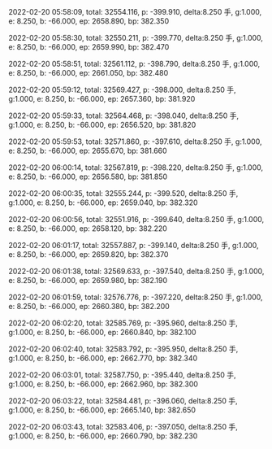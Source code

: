 2022-02-20 05:58:09, total: 32554.116, p: -399.910, delta:8.250 手, g:1.000, e: 8.250, b: -66.000, ep: 2658.890, bp: 382.350

2022-02-20 05:58:30, total: 32550.211, p: -399.770, delta:8.250 手, g:1.000, e: 8.250, b: -66.000, ep: 2659.990, bp: 382.470

2022-02-20 05:58:51, total: 32561.112, p: -398.790, delta:8.250 手, g:1.000, e: 8.250, b: -66.000, ep: 2661.050, bp: 382.480

2022-02-20 05:59:12, total: 32569.427, p: -398.000, delta:8.250 手, g:1.000, e: 8.250, b: -66.000, ep: 2657.360, bp: 381.920

2022-02-20 05:59:33, total: 32564.468, p: -398.040, delta:8.250 手, g:1.000, e: 8.250, b: -66.000, ep: 2656.520, bp: 381.820

2022-02-20 05:59:53, total: 32571.860, p: -397.610, delta:8.250 手, g:1.000, e: 8.250, b: -66.000, ep: 2655.670, bp: 381.660

2022-02-20 06:00:14, total: 32567.819, p: -398.220, delta:8.250 手, g:1.000, e: 8.250, b: -66.000, ep: 2656.580, bp: 381.850

2022-02-20 06:00:35, total: 32555.244, p: -399.520, delta:8.250 手, g:1.000, e: 8.250, b: -66.000, ep: 2659.040, bp: 382.320

2022-02-20 06:00:56, total: 32551.916, p: -399.640, delta:8.250 手, g:1.000, e: 8.250, b: -66.000, ep: 2658.120, bp: 382.220

2022-02-20 06:01:17, total: 32557.887, p: -399.140, delta:8.250 手, g:1.000, e: 8.250, b: -66.000, ep: 2659.820, bp: 382.370

2022-02-20 06:01:38, total: 32569.633, p: -397.540, delta:8.250 手, g:1.000, e: 8.250, b: -66.000, ep: 2659.980, bp: 382.190

2022-02-20 06:01:59, total: 32576.776, p: -397.220, delta:8.250 手, g:1.000, e: 8.250, b: -66.000, ep: 2660.380, bp: 382.200

2022-02-20 06:02:20, total: 32585.769, p: -395.960, delta:8.250 手, g:1.000, e: 8.250, b: -66.000, ep: 2660.840, bp: 382.100

2022-02-20 06:02:40, total: 32583.792, p: -395.950, delta:8.250 手, g:1.000, e: 8.250, b: -66.000, ep: 2662.770, bp: 382.340

2022-02-20 06:03:01, total: 32587.750, p: -395.440, delta:8.250 手, g:1.000, e: 8.250, b: -66.000, ep: 2662.960, bp: 382.300

2022-02-20 06:03:22, total: 32584.481, p: -396.060, delta:8.250 手, g:1.000, e: 8.250, b: -66.000, ep: 2665.140, bp: 382.650

2022-02-20 06:03:43, total: 32583.406, p: -397.050, delta:8.250 手, g:1.000, e: 8.250, b: -66.000, ep: 2660.790, bp: 382.230
